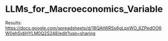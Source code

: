 # LLMs_for_Macroeconomics_Variable

Results: https://docs.google.com/spreadsheets/d/18QAtWRSs6gLpxWO_6ZPedOO6W0ehSidiHYLM0Q2S248/edit?usp=sharing
